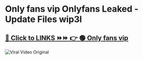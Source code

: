 
 # Only fans vip Onlyfans Leaked - Update Files wip3l

## <h2><a href="https://clipsfans.com/Only_fans_vip&ref=git">🔗 Click to LINKS ⏩⏩ 👉 🟢 Only fans vip </a></h2>

<a href="https://clipsfans.com/Only_fans_vip&ref=git" rel="nofollow" data-target="animated-image.originalLink"><img src="https://i.ibb.co.com/xMMVF88/686577567.gif" alt="Viral Video Original" style="max-width: 100%; display: inline-block;" data-target="animated-image.originalImage"></a>

